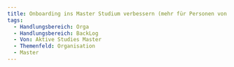 ```yaml
---
title: Onboarding ins Master Studium verbessern (mehr für Personen von außerhalb)
tags:
  - Handlungsbereich: Orga
  - Handlungsbereich: BackLog
  - Von: Aktive Studies Master
  - Themenfeld: Organisation
  - Master
---
```

